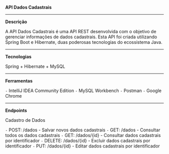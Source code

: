 **API Dados Cadastrais**


___
**Descrição**

A API Dados Cadastrais é uma API REST desenvolvida com o objetivo de gerenciar informações de dados cadastrais. Esta API foi criada utilizando Spring Boot e Hibernate, duas poderosas tecnologias do ecossistema Java.

___
**Tecnologias**

Spring + Hibernate + MySQL

___
**Ferramentas**

`-` IntelliJ IDEA Community Edition
`-` MySQL Workbench
`-` Postman
`-` Google Chrome


___
**Endpoints**

Cadastro de Dados

`-` POST: /dados - Salvar novos dados cadastrais
`-` GET: /dados - Consultar todos os dados cadastrais
`-` GET: /dados/{id} - Consultar dados cadastrais por identificador
`-` DELETE: /dados/{id} - Excluir dados cadastrais por identificador
`-` PUT: /dados/{id} - Editar dados cadastrais por identificador

